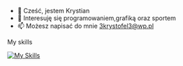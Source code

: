- 👋 Cześć, jestem Krystian
- 👀 Interesuję się programowaniem,grafiką oraz sportem
- 📫 Możesz napisać do mnie 3krystofel3@wp.pl

<!---
tribladepl/tribladepl is a ✨ special ✨ repository because its `README.md` (this file) appears on your GitHub profile.
You can click the Preview link to take a look at your changes.
--->
My skills

[![My Skills](https://skillicons.dev/icons?i=html,css,js,ai,ps,wordpress,figma,vscode)](https://skillicons.dev)
